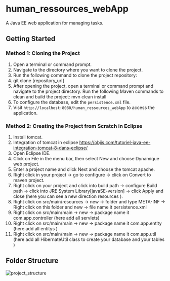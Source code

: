# human_ressources_webApp

A Java EE web application for managing tasks.

## Getting Started

### Method 1: Cloning the Project

1. Open a terminal or command prompt.
2. Navigate to the directory where you want to clone the project.
3. Run the following command to clone the project repository:
5. git clone [repository_url]
6. After opening the project, open a terminal or command prompt and navigate to the project directory.
Run the following Maven commands to clean and build the project: mvn clean install
7. To configure the database, edit the `persistence.xml` file.
8. Visit `http://localhost:8080/human_ressources_webApp` to access the application.

### Method 2: Creating the Project from Scratch in Eclipse
1. Install tomcat.
2. Integration of tomcat in eclipse https://objis.com/tutoriel-java-ee-integration-tomcat-8-dans-eclipse/
3. Open Eclipse IDE.
4. Click on File in the menu bar, then select New and choose Dynamique web project.
5. Enter a project name and click Next and choose the tomcat apache.
6. Right click in your project -> go to configure -> click on Convert to maven project.
7. Right click on your project and click into build path -> configure  Build path -> click into JRE System Library[javaSE-version] -> click Apply and close  (here you can see a new 
   direction resources ).
8.  Right click on src/main/resources -> new -> folder and type META-INF -> Right click on this folder and new -> file name it persistence.xml
9.  Right click on src/main/main -> new -> package name it com.app.controller (here  add all servlets)
10. Right click on src/main/main -> new -> package name it com.app.entity (here  add all entitys )
11. Right click on src/main/main -> new -> package name it com.app.util (here  add all HibernateUtil class to create your database and your tables )


## Folder Structure
![project_structure](https://github.com/ahmedyassineelhamzaoui/human_ressources_webApp/assets/110307855/490f344b-d5c9-4d53-933c-6921dc3c1782)
